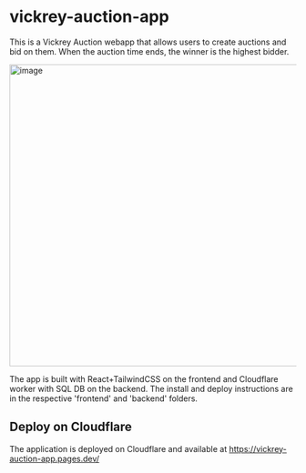 # vickrey-auction-app

This is a Vickrey Auction webapp that allows users to create auctions and bid on them. When the auction time ends, the winner is the highest bidder.

<img width="531" alt="image" src="https://github.com/user-attachments/assets/2352b922-3ede-4453-a548-e59d955a3884">


The app is built with React+TailwindCSS on the frontend and Cloudflare worker with SQL DB on the backend.
The install and deploy instructions are in the respective 'frontend' and 'backend' folders.

## Deploy on Cloudflare
The application is deployed on Cloudflare and available at https://vickrey-auction-app.pages.dev/
